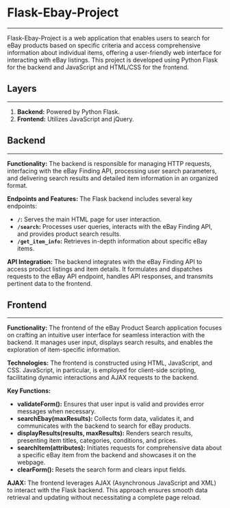 # Flask-Ebay-Project
---
Flask-Ebay-Project is a web application that enables users to search for eBay products based on specific criteria and access comprehensive information about individual items, offering a user-friendly web interface for interacting with eBay listings. This project is developed using Python Flask for the backend and JavaScript and HTML/CSS for the frontend.

## Layers
---
1. **Backend:** Powered by Python Flask.
2. **Frontend:** Utilizes JavaScript and jQuery.

## Backend
---
**Functionality:** The backend is responsible for managing HTTP requests, interfacing with the eBay Finding API, processing user search parameters, and delivering search results and detailed item information in an organized format.

**Endpoints and Features:** The Flask backend includes several key endpoints:

- **`/`:** Serves the main HTML page for user interaction.
- **`/search`:** Processes user queries, interacts with the eBay Finding API, and provides product search results.
- **`/get_item_info`:** Retrieves in-depth information about specific eBay items.

**API Integration:** The backend integrates with the eBay Finding API to access product listings and item details. It formulates and dispatches requests to the eBay API endpoint, handles API responses, and transmits pertinent data to the frontend.

## Frontend
---
**Functionality:** The frontend of the eBay Product Search application focuses on crafting an intuitive user interface for seamless interaction with the backend. It manages user input, displays search results, and enables the exploration of item-specific information.

**Technologies:** The frontend is constructed using HTML, JavaScript, and CSS. JavaScript, in particular, is employed for client-side scripting, facilitating dynamic interactions and AJAX requests to the backend.

**Key Functions:**

- **validateForm():** Ensures that user input is valid and provides error messages when necessary.
- **searchEbay(maxResults):** Collects form data, validates it, and communicates with the backend to search for eBay products.
- **displayResults(results, maxResults):** Renders search results, presenting item titles, categories, conditions, and prices.
- **searchItem(attributes):** Initiates requests for comprehensive data about a specific eBay item from the backend and showcases it on the webpage.
- **clearForm():** Resets the search form and clears input fields.

**AJAX:** The frontend leverages AJAX (Asynchronous JavaScript and XML) to interact with the Flask backend. This approach ensures smooth data retrieval and updating without necessitating a complete page reload.

